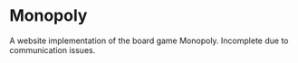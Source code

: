 # Monopoly
A website implementation of the board game Monopoly. Incomplete due to communication issues.
